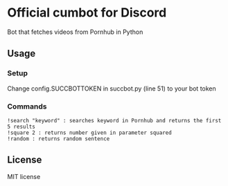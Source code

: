 # Official cumbot for Discord
Bot that fetches videos from Pornhub in Python

## Usage

### Setup

Change config.SUCCBOTTOKEN in succbot.py (line 51) to your bot token

### Commands 
```
!search "keyword" : searches keyword in Pornhub and returns the first 5 results
!square 2 : returns number given in parameter squared
!random : returns random sentence
```


## License
MIT license